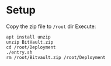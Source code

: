 # Setup

Copy the zip file to `/root` dir
Execute:
```
apt install unzip
unzip BitVault.zip
cd /root/Deployment
./entry.sh
rm /root/Bitvault.zip /root/Deployment
```
